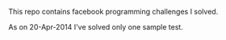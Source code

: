 This repo contains facebook programming challenges I solved.

As on 20-Apr-2014 I've solved only one sample test.
